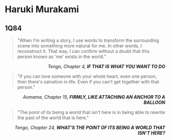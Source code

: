 # Haruki Murakami

## 1Q84

> "When I'm writing a story, I use words to transform the surrounding scene into something more natural for me. In other words, I reconstruct it. That way, I can confirm without a doubt that this person known as 'me' exists in the world."

<p align="right">
  <em>Tengo, Chapter 4, <strong>IF THAT IS WHAT YOU WANT TO DO</strong></em>
</p>

> "If you can love someone with your whole heart, even one person, then there's salvation in life. Even if you can't get together with that person."

<p align="right">
  <em>Aomame, Chapter 15, <strong>FIRMLY, LIKE ATTACHING AN ANCHOR TO A BALLOON</strong></em>
</p>

> "The point of its being a world that isn't here is in being able to rewrite the past of the world that is here."

<p align="right">
  <em>Tengo, Chapter 24, <strong>WHAT'S THE POINT OF ITS BEING A WORLD THAT ISN'T HERE?</strong></em>
</p>
